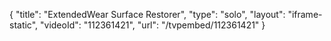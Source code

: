 {
    "title": "ExtendedWear Surface Restorer",
    "type": "solo",
    "layout": "iframe-static",
    "videoId": "112361421",
    "url": "\/tvpembed\/112361421"
}